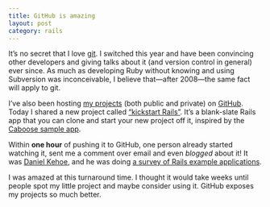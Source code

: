 ```yaml
---
title: GitHub is amazing
layout: post
category: rails
---
```


It’s no secret that I love [git][1]. I switched this year and have been convincing other developers and giving talks about it (and version control in general) ever since. As much as developing Ruby without knowing and using Subversion was inconceivable, I believe that—after 2008—the same fact will apply to git.

I’ve also been hosting [my projects][2] (both public and private) on [GitHub][3]. Today I shared a new project called [“kickstart Rails”][4]. It’s a blank-slate Rails app that you can clone and start your new project off it, inspired by the [Caboose sample app][5].

Within **one hour** of pushing it to GitHub, one person already started watching it, sent me a comment over email and even _blogged_ about it! It was [Daniel Kehoe][6], and he was doing [a survey of Rails example applications][7].

I was amazed at this turnaround time. I thought it would take weeks until people spot my little project and maybe consider using it. GitHub exposes my projects so much better.


[1]: http://git.or.cz/  "Fast version control system"
[2]: http://github.com/mislav
[3]: http://github.com/  "Git repository hosting"
[4]: http://github.com/mislav/kickstart-rails/tree/master  "Kick-start your new project with a blank-slate Rails app"
[5]: http://caboose.org/articles/2007/4/3/caboose-sample-rails-application
[6]: http://originblog.wordpress.com/
[7]: http://originblog.wordpress.com/2008/02/18/standing-on-others-toes/
